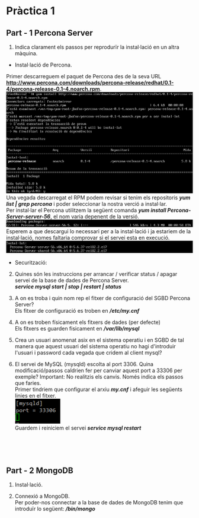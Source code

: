# Pràctica 1

## Part - 1 Percona Server

1. Indica clarament els passos per reprodurïr la instal·lació en un altra màquina.

- Instal·lació de Percona. </br>

Primer descarreguem el paquet de Percona des de la seva URL <b>http://www.percona.com/downloads/percona-release/redhat/0.1-4/percona-release-0.1-4.noarch.rpm</b>.
![install Percona in CentOS 7](img/Screenshot_1.png) </br>
Una vegada descarregat el RPM podem revisar si tenim els repositoris <b><i>yum list | grep percona</i></b> i poder seleccionar la nostra verció a instal·lar. </br>
Per instal·lar el Percona utilitzem la següent comanda <b><i>yum install Percona-Server-server-56</i></b>, el nom varia depenent de la versió. </br>
![alt text](img/Screenshot_4.png) </br>
Esperem a que descargui lo necessari per a la instal·lació i ja estariem de la instal·lació, nomes faltaria comprovar si el servei esta en execució. </br>
![alt text](img/Screenshot_6.png) </br>

 - Securització:

2. Quines són les instruccions per arrancar / verificar status / apagar servei de la base de dades de Percona Server. </br>
<b><i>service mysql start | stop | restart | status</i></b>

3. A on es troba i quin nom rep el fitxer de configuració del SGBD Percona Server? </br>
Els fitxer de configuració es troben en <b><i>/etc/my.cnf</i></b>

4. A on es troben físicament els fitxers de dades (per defecte) </br>
Els fitxers es guarden fisicament en <b><i>/var/lib/mysql</i></b>

5. Crea un usuari anomenat asix en el sistema operatiu i en SGBD de tal manera que aquest usuari del sistema operatiu no hagi d'introduir l'usuari i password cada vegada que cridem al client mysql? </br>


6. El servei de MySQL (mysqld) escolta al port 3306. Quina modificació/passos caldrien fer per canviar aquest port a 33306 per exemple? Important: No realitzis els canvis. Només indica els passos que faries. </br>
Primer tindriem que configurar el arxiu <b><i>my.cnf</i></b> i afeguir les següents linies en el fitxer. </br>
![alt text](img/Screenshot_7.png) </br>
Guardem i reiniciem el servei <b><i>service mysql restart</i></b>

</br></br></br>

## Part - 2 MongoDB

1. Instal·lació.

2. Connexió a MongoDB. </br>
Per poder-nos connectar a la base de dades de MongoDB tenim que introduïr lo següent: <b><i>/bin/mongo</i></b>
